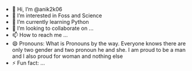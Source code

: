 - 👋 Hi, I’m @anik2k06
- 👀 I’m interested in Foss and Science
- 🌱 I’m currently learning Python
- 💞️ I’m looking to collaborate on ...
- 📫 How to reach me ...
- 😄 Pronouns: What is Pronouns by the way. Everyone knows there are only two gender and two pronoun he and she. I am proud to be a man and I also proud for woman and nothing else
- ⚡ Fun fact: ...

<!---
anik2k06/anik2k06 is a ✨ special ✨ repository because its `README.md` (this file) appears on your GitHub profile.
You can click the Preview link to take a look at your changes.
--->
